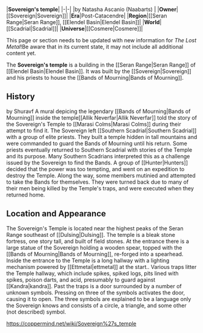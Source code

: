 |**Sovereign's temple**|
|-|-|
|by  Natasha Ascanio (Naabarts) |
|**Owner**|[[Sovereign\|Sovereign]]|
|**Era**|Post-Catacendre|
|**Region**|[[Seran Range\|Seran Range]], [[Elendel Basin\|Elendel Basin]]|
|**World**|[[Scadrial\|Scadrial]]|
|**Universe**|[[Cosmere\|Cosmere]]|

This page or section needs to be updated with new information for *The Lost Metal*!Be aware that in its current state, it may not include all additional content yet.

The **Sovereign's temple** is a building in the [[Seran Range\|Seran Range]] of [[Elendel Basin\|Elendel Basin]]. It was built by the [[Sovereign\|Sovereign]] and his priests to house the [[Bands of Mourning\|Bands of Mourning]].

## History
 by  Shuravf  A mural depicing the legendary [[Bands of Mourning\|Bands of Mourning]] inside the temple[[Allik Neverfar\|Allik Neverfar]] told the story of the Sovereign's Temple to [[Marasi Colms\|Marasi Colms]] during their attempt to find it. The Sovereign left [[Southern Scadrial\|Southern Scadrial]] with a group of elite priests. They built a temple hidden in tall mountains and were commanded to guard the Bands of Mourning until his return. Some priests eventually returned to Southern Scadrial with stories of the Temple and its purpose. Many Southern Scadrians interpreted this as a challenge issued by the Sovereign to find the Bands. A group of [[Hunter\|Hunters]] decided that the power was too tempting, and went on an expedition to destroy the Temple. Along the way, some members mutinied and attempted to take the Bands for themselves. They were turned back due to many of their men being killed by the Temple's traps, and were executed when they returned home.
## Location and Appearance
The Sovereign's Temple is located near the highest peaks of the Seran Range southeast of [[Dulsing\|Dulsing]]. The temple is a bleak stone fortress, one story tall, and built of field stones. At the entrance there is a large statue of the Sovereign holding a wooden spear, topped with the [[Bands of Mourning\|Bands of Mourning]], re-forged into a spearhead. Inside the entrance to the Temple is a long hallway with a lighting mechanism powered by [[Ettmetal\|ettmetal]] at the start.. Various traps litter the Temple hallway, which include spikes, spiked logs, pits lined with spikes, poison darts, and acid, presumably to guard against [[Kandra\|kandra]]. Past the traps is a door surrounded by a number of unknown symbols. Pressing on three of the symbols activates the door, causing it to open. The three symbols are explained to be a language only the Sovereign knows and consists of a circle, a triangle, and some other (not described) symbol.



https://coppermind.net/wiki/Sovereign%27s_temple